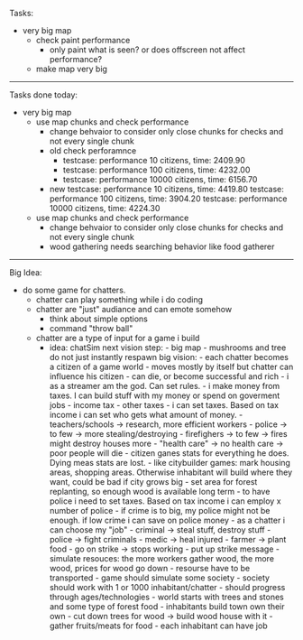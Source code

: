 Tasks:
- very big map
    - check paint performance
        - only paint what is seen? or does offscreen not affect performance?
    - make map very big

---------------------------------------------------
Tasks done today:
- very big map
    - use map chunks and check performance
        - change behvaior to consider only close chunks for checks and not every single chunk
        - old check perforamnce
            - testcase: performance 10 citizens,    time: 2409.90
            - testcase: performance 100 citizens,   time: 4232.00
            - testcase: performance 10000 citizens, time: 6156.70
        - new
            testcase: performance 10 citizens,      time: 4419.80
            testcase: performance 100 citizens,     time: 3904.20
            testcase: performance 10000 citizens,   time: 4224.30
    - use map chunks and check performance
        - change behvaior to consider only close chunks for checks and not every single chunk
        - wood gathering needs searching behavior like food gatherer


--------------------------------------------------
Big Idea:
- do some game for chatters.
    - chatter can play something while i do coding
    - chatter are "just" audiance and can emote somehow
        - think about simple options
        - command "throw ball"
    - chatter are a type of input for a game i build
        - idea: chatSim
            next vision step:
                - big map
                - mushrooms and tree do not just instantly respawn
            big vision:
                - each chatter becomes a citizen of a game world
                    - moves mostly by itself but chatter can influence his citizen
                    - can die, or become successful and rich
                - i as a streamer am the god. Can set rules. 
                    - i make money from taxes. I can build stuff with my money or spend on goverment jobs
                        - income tax
                        - other taxes
                    - i can set taxes. Based on tax income i can set who gets what amount of money.
                        - teachers/schools -> research, more efficient workers
                        - police  -> to few -> more stealing/destroying
                        - firefighers -> to few -> fires might destroy houses more
                        - "health care" -> no health care -> poor people will die
                                - citizen ganes stats for everything he does. Dying meas stats are lost. 
                    - like citybuilder games: mark housing areas, shopping areas. Otherwise inhabitant will build where they want, could be bad if city grows big
                    - set area for forest replanting, so enough wood is available long term
                    - to have police i need to set taxes. Based on tax income i can employ x number of police
                        - if crime is to big, my police might not be enough. if low crime i can save on police money
                - as a chatter i can choose my "job"
                    - criminal -> steal stuff, destroy stuff
                    - police -> fight criminals
                    - medic -> heal injured
                    - farmer -> plant food
                    - go on strike -> stops working
                        - put up strike message
                - simulate resouces: the more workers gather wood, the more wood, prices for wood go down
                    - resourse have to be transported
                - game should simulate some society
                - society should work with 1 or 1000 inhabitant/chatter
                - should progress through ages/technologies
                - world starts with trees and stones and some type of forest food
                - inhabitants build town own their own
                    - cut down trees for wood -> build wood house with it
                    - gather fruits/meats for food
                    - each inhabitant can have job


